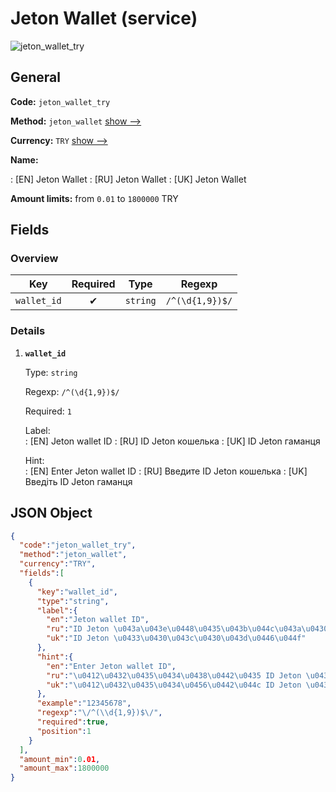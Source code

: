 
# Jeton Wallet (service) 
![jeton_wallet_try](https://static.openfintech.io/payout_methods/jeton_wallet_try/logo.svg?w=400&c=v0.59.26#w24)  

## General 
 
**Code:** `jeton_wallet_try` 
 
**Method:** `jeton_wallet` [show -->](/payout-methods/jeton_wallet/) 
 
**Currency:** `TRY` [show -->](/currencies/TRY/) 
 
**Name:** 
 
:	[EN] Jeton Wallet 
:	[RU] Jeton Wallet 
:	[UK] Jeton Wallet 
 
**Amount limits:** from `0.01` to `1800000` TRY 

## Fields 

### Overview 

|Key|Required|Type|Regexp| 
|:---:|:---:|:---:|:---:| 
|`wallet_id`|✔|`string`|`/^(\d{1,9})$/`| 
 

### Details 
 
1. **`wallet_id`** 
 
	Type: `string` 
 
	Regexp: `/^(\d{1,9})$/` 
 
	Required: `1` 
 
	Label:  
	: [EN] Jeton wallet ID 
	: [RU] ID Jeton кошелька 
	: [UK] ID Jeton гаманця 
 
	Hint:  
	: [EN] Enter Jeton wallet ID 
	: [RU] Введите ID Jeton кошелька 
	: [UK] Введіть ID Jeton гаманця 
 

## JSON Object 

```json
{
  "code":"jeton_wallet_try",
  "method":"jeton_wallet",
  "currency":"TRY",
  "fields":[
    {
      "key":"wallet_id",
      "type":"string",
      "label":{
        "en":"Jeton wallet ID",
        "ru":"ID Jeton \u043a\u043e\u0448\u0435\u043b\u044c\u043a\u0430",
        "uk":"ID Jeton \u0433\u0430\u043c\u0430\u043d\u0446\u044f"
      },
      "hint":{
        "en":"Enter Jeton wallet ID",
        "ru":"\u0412\u0432\u0435\u0434\u0438\u0442\u0435 ID Jeton \u043a\u043e\u0448\u0435\u043b\u044c\u043a\u0430",
        "uk":"\u0412\u0432\u0435\u0434\u0456\u0442\u044c ID Jeton \u0433\u0430\u043c\u0430\u043d\u0446\u044f"
      },
      "example":"12345678",
      "regexp":"\/^(\\d{1,9})$\/",
      "required":true,
      "position":1
    }
  ],
  "amount_min":0.01,
  "amount_max":1800000
}
```  
